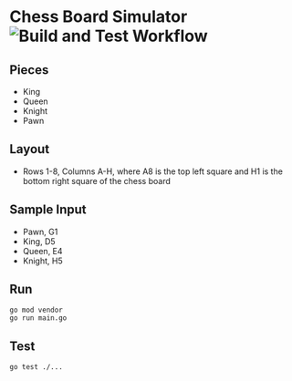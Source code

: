 # Chess Board Simulator ![Build and Test Workflow](https://github.com/krarjun90/chess-board-simulator/actions/workflows/go.yml/badge.svg)

## Pieces
- King
- Queen
- Knight
- Pawn

## Layout
- Rows 1-8, Columns A-H, where A8 is the top left square and H1 is the bottom right square of the chess board

## Sample Input
- Pawn, G1
- King, D5
- Queen, E4
- Knight, H5

## Run
```
go mod vendor
go run main.go
```

## Test
```
go test ./...
```

